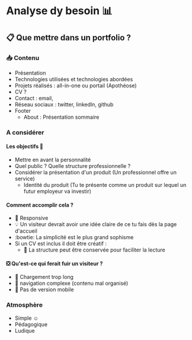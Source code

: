 # Analyse dy besoin :bar_chart: 

## :clipboard: Que mettre dans un portfolio ? 

### :inbox_tray: Contenu 

- Présentation
- Technologies utilisées et technologies abordées
- Projets réalisés : all-in-one ou portail (Apothéose)
- CV ?
- Contact : email, 
- Réseau sociaux : twitter, linkedIn, github
- Footer
  - About : Présentation sommaire 

### A considérer

#### Les objectifs :dart:

- Mettre en avant la personnalité  
- Quel public ? Quelle structure professionnelle ? 
- Considérer la présentation d'un produit (Un professionnel offre un service)
  - Identité du produit (Tu te présente comme un produit sur lequel un futur employeur va investir)
  
#### Comment accomplir cela ?

- :iphone: Responsive
- :bulb: Un visiteur devrait avoir une idée claire de ce tu fais dès la page d'accueil 
- :bowtie: La simplicité  est le plus grand sophisme
- Si un CV est inclus il doit être créatif :
  - :page_facing_up: La structure peut être conservée pour faciliter la lecture

#### :negative_squared_cross_mark: Qu'est-ce qui ferait fuir un visiteur ?

- :repeat: Chargement trop long 
- :twisted_rightwards_arrows: navigation complexe (contenu mal organisé)
- :mobile_phone_off: Pas de version mobile

### Atmosphère

- Simple :relaxed:
- Pédagogique
- Ludique
